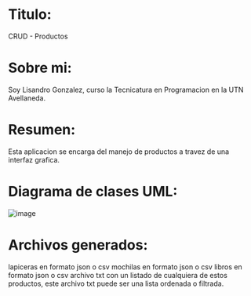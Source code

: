 # Titulo:
CRUD - Productos

# Sobre mi: 
Soy Lisandro Gonzalez, curso la Tecnicatura en Programacion en la UTN Avellaneda.

# Resumen:
Esta aplicacion se encarga del manejo de productos a travez de una interfaz grafica.

# Diagrama de clases UML:

![image](https://github.com/user-attachments/assets/e8ca48b4-fca2-4a95-85a7-1478c3754d0f)


# Archivos generados:
lapiceras en formato json o csv
mochilas en formato json o csv
libros en formato json o csv
archivo txt con un listado de cualquiera de estos productos, este archivo txt puede ser una lista ordenada o filtrada.

